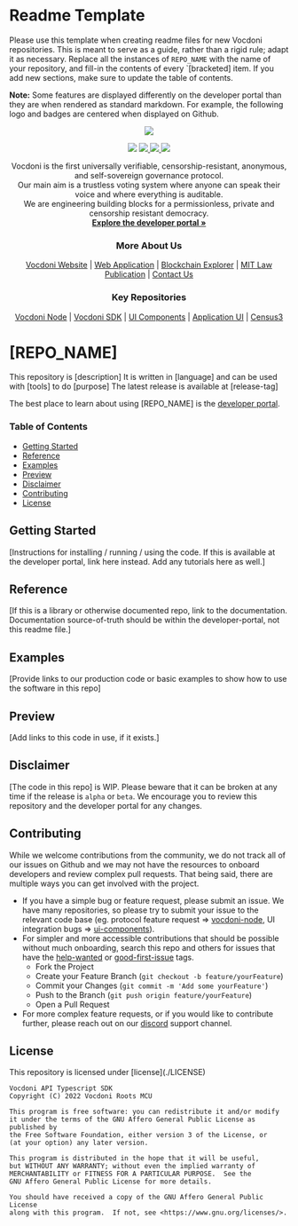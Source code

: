 # Readme Template

Please use this template when creating readme files for new Vocdoni repositories. This is meant to serve as a guide, rather than a rigid rule; adapt it as necessary. Replace all the instances of `REPO_NAME` with the name of your repository, and fill-in the contents of every `\[bracketed\] item. If you add new sections, make sure to update the table of contents. 

**Note:**
Some features are displayed differently on the developer portal than they are when rendered as standard markdown. For example, the following logo and badges are centered when displayed on Github.

<p align="center" width="100%">
    <img src="https://docs.vocdoni.io/Logotype.svg" />
</p>

<p align="center" width="100%">
    <img src="https://img.shields.io/github/commit-activity/m/vocdoni/REPO_NAME" />
    <a href="https://github.com/vocdoni/REPO_NAME/issues">
      <img src="https://img.shields.io/github/issues/vocdoni/REPO_NAME" />
    </a>
    <a href="https://discord.gg/xFTh8Np2ga">
      <img src="https://img.shields.io/badge/discord-join%20chat-blue.svg" />
    </a>
    <a href="https://twitter.com/vocdoni">
      <img src="https://img.shields.io/twitter/follow/vocdoni.svg?style=social&label=Follow" />
    </a>
</p>


<!-- Some other badges you can add if applicable:
Github Workflows:
<img src="https://github.com/vocdoni/\[REPO_NAME\]/actions/workflows/main.yml/badge.svg" />
Test coverage::
<a href="https://coveralls.io/github/vocdoni/vocdoni-node">
  <img src="https://coveralls.io/repos/github/vocdoni/vocdoni-node/badge.svg">
</a>
Golang specific:
<a href="https://godoc.org/go.vocdoni.io/dvote">
  <img src="https://godoc.org/go.vocdoni.io/dvote?status.svg">
</a>
<a href="https://goreportcard.com/report/go.vocdoni.io/dvote">
  <img src="https://goreportcard.com/badge/go.vocdoni.io/dvote">
</a>
 -->

  <div align="center">
    Vocdoni is the first universally verifiable, censorship-resistant, anonymous, and self-sovereign governance protocol. <br />
    Our main aim is a trustless voting system where anyone can speak their voice and where everything is auditable. <br />
    We are engineering building blocks for a permissionless, private and censorship resistant democracy.
    <br />
    <a href="https://developer.vocdoni.io/"><strong>Explore the developer portal »</strong></a>
    <br />
    <h3>More About Us</h3>
    <a href="https://vocdoni.io">Vocdoni Website</a>
    |
    <a href="https://vocdoni.app">Web Application</a>
    |
    <a href="https://explorer.vote/">Blockchain Explorer</a>
    |
    <a href="https://law.mit.edu/pub/remotevotingintheageofcryptography/release/1">MIT Law Publication</a>
    |
    <a href="https://chat.vocdoni.io">Contact Us</a>
    <br />
    <h3>Key Repositories</h3>
    <a href="https://github.com/vocdoni/vocdoni-node">Vocdoni Node</a>
    |
    <a href="https://github.com/vocdoni/vocdoni-sdk/">Vocdoni SDK</a>
    |
    <a href="https://github.com/vocdoni/ui-components">UI Components</a>
    |
    <a href="https://github.com/vocdoni/ui-scaffold">Application UI</a>
    |
    <a href="https://github.com/vocdoni/census3">Census3</a>
  </div>

# \[REPO_NAME\]

This repository is \[description\]
It is written in \[language\] and can be used with \[tools\] to do \[purpose\]
The latest release is available at \[release-tag\]

The best place to learn about using \[REPO_NAME\] is the [developer portal](https://developer.vocdoni.io/).

### Table of Contents
- [Getting Started](#getting-started)
- [Reference](#reference)
- [Examples](#examples)
- [Preview](#preview)
- [Disclaimer](#disclaimer)
- [Contributing](#contributing)
- [License](#license)


## Getting Started

\[Instructions for installing / running / using the code. If this is available at the developer portal, link here instead. Add any tutorials here as well.\]

## Reference

\[If this is a library or otherwise documented repo, link to the documentation. Documentation source-of-truth should be within the developer-portal, not this readme file.\]

## Examples

\[Provide links to our production code or basic examples to show how to use the software in this repo\]

## Preview

\[Add links to this code in use, if it exists.\]

## Disclaimer

\[The code in this repo\] is WIP. Please beware that it can be broken at any time if the release is `alpha` or `beta`. We encourage you to review this repository and the developer portal for any changes.

## Contributing 


While we welcome contributions from the community, we do not track all of our issues on Github and we may not have the resources to onboard developers and review complex pull requests. That being said, there are multiple ways you can get involved with the project. 

- If you have a simple bug or feature request, please submit an issue. We have many repositories, so please try to submit your issue to the relevant code base (eg. protocol feature request => [vocdoni-node](https://github.com/vocdoni/vocdoni-node), UI integration bugs => [ui-components](https://github.com/vocdoni/ui-components)). 
- For simpler and more accessible contributions that should be possible without much onboarding, search this repo and others for issues that have the [help-wanted](https://github.com/vocdoni/REPO_NAME/issues?q=is%3Aopen+is%3Aissue+label%3A%22help+wanted%22) or [good-first-issue](https://github.com/vocdoni/REPO_NAME/issues?q=is%3Aopen+is%3Aissue+label%3A%22good+first+issue%22) tags. 
    - Fork the Project
    - Create your Feature Branch (`git checkout -b feature/yourFeature`)
    - Commit your Changes (`git commit -m 'Add some yourFeature'`)
    - Push to the Branch (`git push origin feature/yourFeature`)
    - Open a Pull Request
- For more complex feature requests, or if you would like to contribute further, please reach out on our [discord](https://chat.vocdoni.io) support channel. 

## License

This repository is licensed under \[license\](./LICENSE)

<!-- ATTACH LICENSE NOTICE, IF APPLICABLE. FOR EXAMPLE: -->

    Vocdoni API Typescript SDK
    Copyright (C) 2022 Vocdoni Roots MCU

    This program is free software: you can redistribute it and/or modify
    it under the terms of the GNU Affero General Public License as published by
    the Free Software Foundation, either version 3 of the License, or
    (at your option) any later version.

    This program is distributed in the hope that it will be useful,
    but WITHOUT ANY WARRANTY; without even the implied warranty of
    MERCHANTABILITY or FITNESS FOR A PARTICULAR PURPOSE.  See the
    GNU Affero General Public License for more details.

    You should have received a copy of the GNU Affero General Public License
    along with this program.  If not, see <https://www.gnu.org/licenses/>.

